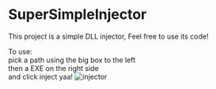 # SuperSimpleInjector
This project is a simple DLL injector, Feel free to use its code!

To use:  
pick a path using the big box to the left  
then a EXE on the right side  
and click inject  yaa!
![injector](https://user-images.githubusercontent.com/59033172/162352351-8ea6af71-86d5-4506-b2b5-c4cc49d3ab23.png)
